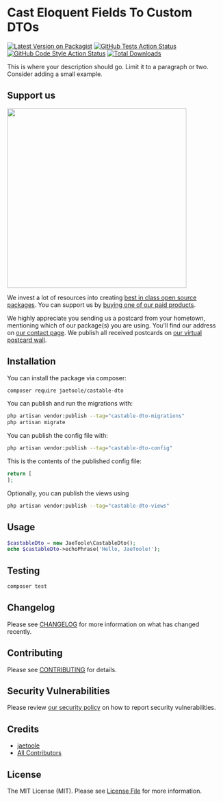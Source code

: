 
# Cast Eloquent Fields To Custom DTOs

[![Latest Version on Packagist](https://img.shields.io/packagist/v/jaetoole/castable-dto.svg?style=flat-square)](https://packagist.org/packages/jaetoole/castable-dto)
[![GitHub Tests Action Status](https://img.shields.io/github/workflow/status/jaetoole/castable-dto/run-tests?label=tests)](https://github.com/jaetoole/castable-dto/actions?query=workflow%3Arun-tests+branch%3Amain)
[![GitHub Code Style Action Status](https://img.shields.io/github/workflow/status/jaetoole/castable-dto/Check%20&%20fix%20styling?label=code%20style)](https://github.com/jaetoole/castable-dto/actions?query=workflow%3A"Check+%26+fix+styling"+branch%3Amain)
[![Total Downloads](https://img.shields.io/packagist/dt/jaetoole/castable-dto.svg?style=flat-square)](https://packagist.org/packages/jaetoole/castable-dto)

This is where your description should go. Limit it to a paragraph or two. Consider adding a small example.

## Support us

[<img src="https://github-ads.s3.eu-central-1.amazonaws.com/castable-dto.jpg?t=1" width="419px" />](https://spatie.be/github-ad-click/castable-dto)

We invest a lot of resources into creating [best in class open source packages](https://spatie.be/open-source). You can support us by [buying one of our paid products](https://spatie.be/open-source/support-us).

We highly appreciate you sending us a postcard from your hometown, mentioning which of our package(s) you are using. You'll find our address on [our contact page](https://spatie.be/about-us). We publish all received postcards on [our virtual postcard wall](https://spatie.be/open-source/postcards).

## Installation

You can install the package via composer:

```bash
composer require jaetoole/castable-dto
```

You can publish and run the migrations with:

```bash
php artisan vendor:publish --tag="castable-dto-migrations"
php artisan migrate
```

You can publish the config file with:

```bash
php artisan vendor:publish --tag="castable-dto-config"
```

This is the contents of the published config file:

```php
return [
];
```

Optionally, you can publish the views using

```bash
php artisan vendor:publish --tag="castable-dto-views"
```

## Usage

```php
$castableDto = new JaeToole\CastableDto();
echo $castableDto->echoPhrase('Hello, JaeToole!');
```

## Testing

```bash
composer test
```

## Changelog

Please see [CHANGELOG](CHANGELOG.md) for more information on what has changed recently.

## Contributing

Please see [CONTRIBUTING](https://github.com/jaetoole/.github/blob/main/CONTRIBUTING.md) for details.

## Security Vulnerabilities

Please review [our security policy](../../security/policy) on how to report security vulnerabilities.

## Credits

- [jaetoole](https://github.com/jaetoole)
- [All Contributors](../../contributors)

## License

The MIT License (MIT). Please see [License File](LICENSE.md) for more information.
